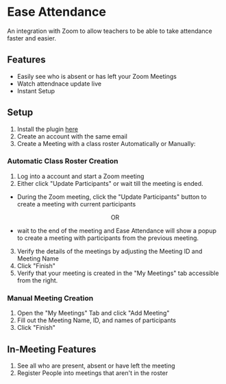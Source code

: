 # Ease Attendance
An integration with Zoom to allow teachers to be able to take attendance faster and easier.

## Features

* Easily see who is absent or has left your Zoom Meetings
* Watch attendnace update live
* Instant Setup

## Setup

1. Install the plugin [here](https://zoom.us/oauth/authorize?response_type=code&client_id=jr7r46eTRvyF0CPmGFBGGA&redirect_uri=https://www.easeattendance.com/authorize)
2. Create an account with the same email 
3. Create a Meeting with a class roster Automatically or Manually:

### Automatic Class Roster Creation

1. Log into a account and start a Zoom meeting
2. Either click "Update Participants" or wait till the meeting is ended.
* During the Zoom meeting, click the "Update Participants" button to create a meeting with current participants
<p align="center">
OR
</p>

* wait to the end of the meeting and Ease Attendance will show a popup to create a meeting with participants from the previous meeting.
3. Verify the details of the meetings by adjusting the Meeting ID and Meeting Name
4. Click "Finish"
5. Verify that your meeting is created in the "My Meetings" tab accessible from the right.

### Manual Meeting Creation

1. Open the "My Meetings" Tab and click "Add Meeting"
2. Fill out the Meeting Name, ID, and names of participants
3. Click "Finish"

## In-Meeting Features

1. See all who are present, absent or have left the meeting
2. Register People into meetings that aren't in the roster

